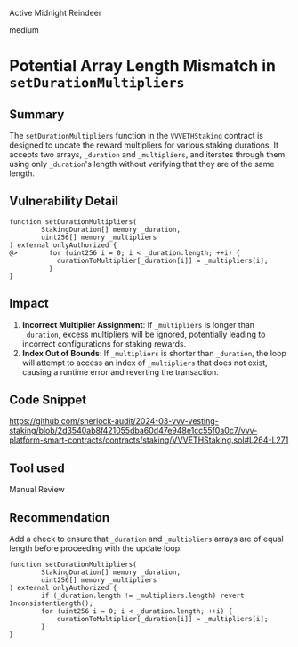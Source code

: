 Active Midnight Reindeer

medium

# Potential Array Length Mismatch in `setDurationMultipliers`

## Summary
The `setDurationMultipliers` function in the `VVVETHStaking` contract is designed to update the reward multipliers for various staking durations. It accepts two arrays, `_duration` and `_multipliers`, and iterates through them using only `_duration`'s length without verifying that they are of the same length.

## Vulnerability Detail
```solidity
function setDurationMultipliers(
        StakingDuration[] memory _duration,
        uint256[] memory _multipliers
) external onlyAuthorized {
@>        for (uint256 i = 0; i < _duration.length; ++i) {
            durationToMultiplier[_duration[i]] = _multipliers[i];
          }
}
```
## Impact
1. **Incorrect Multiplier Assignment**: If `_multipliers` is longer than `_duration`, excess multipliers will be ignored, potentially leading to incorrect configurations for staking rewards.
2. **Index Out of Bounds**: If `_multipliers` is shorter than `_duration`, the loop will attempt to access an index of `_multipliers` that does not exist, causing a runtime error and reverting the transaction.

## Code Snippet
https://github.com/sherlock-audit/2024-03-vvv-vesting-staking/blob/2d3540ab8f421055dba60d47e948e1cc55f0a0c7/vvv-platform-smart-contracts/contracts/staking/VVVETHStaking.sol#L264-L271
## Tool used

Manual Review

## Recommendation
Add a check to ensure that `_duration` and `_multipliers` arrays are of equal length before proceeding with the update loop.
```solidity
function setDurationMultipliers(
        StakingDuration[] memory _duration,
        uint256[] memory _multipliers
) external onlyAuthorized {
        if (_duration.length != _multipliers.length) revert InconsistentLength();
        for (uint256 i = 0; i < _duration.length; ++i) {
            durationToMultiplier[_duration[i]] = _multipliers[i];
        }
}
```